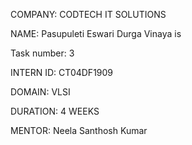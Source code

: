 COMPANY: CODTECH IT SOLUTIONS

NAME: Pasupuleti Eswari Durga Vinaya is 

Task number: 3

INTERN ID: CT04DF1909

DOMAIN: VLSI

DURATION: 4 WEEKS

MENTOR: Neela Santhosh Kumar
